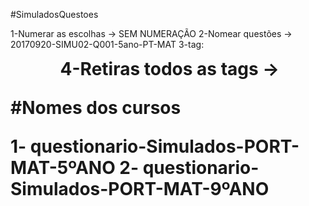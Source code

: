 #SimuladosQuestoes

1-Numerar as escolhas -> SEM NUMERAÇÃO
2-Nomear questões -> 20170920-SIMU02-Q001-5ano-PT-MAT
3-tag:
<h1 style="display: inline">
&nbsp;&nbsp;&nbsp;&nbsp;&nbsp;
&nbsp;&nbsp;&nbsp;&nbsp;&nbsp;<h1 style="display: inline">
4-Retiras todos as tags -> <br>

#Nomes dos cursos

1- questionario-Simulados-PORT-MAT-5ºANO
2- questionario-Simulados-PORT-MAT-9ºANO